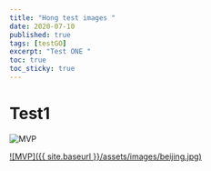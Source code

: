 ```yaml
---
title: "Hong test images "
date: 2020-07-10
published: true
tags: [testGO]
excerpt: "Test ONE "
toc: true
toc_sticky: true
---
```


# Test1

![MVP](https://blog.jjonline.cn/Upload/image/201901/20190122170723.png)

[![MVP]({{ site.baseurl }}/assets/images/beijing.jpg)](https://youtube.com/)
